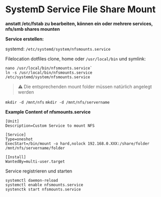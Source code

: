 # SystemD Service File Share Mount

**anstatt /etc/fstab zu bearbeiten, können ein oder mehrere services, nfs/smb shares mounten**

**Service erstellen:**

systemd:
`/etc/systemd/system/nfsmounts.service`

Filelocation dotfiles clone, home oder `/usr/local/bin` und symlink:

```
nano /usr/local/bin/nfsmounts.service`
ln -s /usr/local/bin/nfsmounts.service /etc/systemd/system/nfsmounts.service
```
  

> :warning: Die entsprechenden mount folder müssen natürlich angelegt werden

`mkdir -d /mnt/nfs`
`mkdir -d /mnt/nfs/servername`


**Example Content of nfsmounts.service**
```
[Unit]  
Description=Custom Service to mount NFS
  
[Service]  
Type=oneshot  
ExecStart=/bin/mount -o hard,nolock 192.168.0.XXX:/share/folder /mnt/nfs/servername/folder

[Install]  
WantedBy=multi-user.target  
```

Service registrieren und starten
```
systemctl daemon-reload  
systemctl enable nfsmounts.service
systenctk start nfsmounts.service
```
